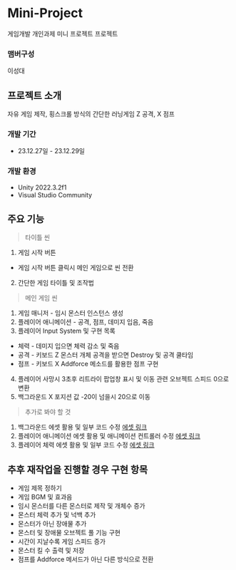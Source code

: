 # Mini-Project
게임개발 개인과제 미니 프로젝트 프로젝트

### 맴버구성
이성대

## 프로젝트 소개
자유 게임 제작, 횡스크롤 방식의 간단한 러닝게임
Z 공격, X 점프

### 개발 기간
* 23.12.27일 - 23.12.29일

### 개발 환경
- Unity 2022.3.2f1
- Visual Studio Community

## 주요 기능
> 타이틀 씬
 1. 게임 시작 버튼
  - 게임 시작 버튼 클릭시 메인 게임으로 씬 전환
 2. 간단한 게임 타이틀 및 조작법
    
> 메인 게임 씬
 1. 게임 매니저 - 임시 몬스터 인스턴스 생성
 2. 플레이어 애니메이션 - 공격, 점프, 데미지 입음, 죽음
 3. 플레이어 Input System 및 구현 목록
  - 체력 - 데미지 입으면 체력 감소 및 죽음
  - 공격 - 키보드 Z 몬스터 개체 공격을 받으면 Destroy 및 공격 쿨타임
  - 점프 - 키보드 X Addforce 메소드를 활용한 점프 구현
 4. 플레이어 사망시 3초후 리트라이 팝업창 표시 및 이동 관련 오브젝트 스피드 0으로 변환
 5. 백그라운드 X 포지션 값 -20이 넘을시 20으로 이동
 
> 추가로 봐야 할 것
 1. 백그라운드 에셋 활용 및 일부 코드 수정 [에셋 링크](https://assetstore.unity.com/packages/2d/textures-materials/nature/free-pixel-art-hill-133118)
 2. 플레이어 애니메이션 에셋 활용 및 애니메이션 컨트롤러 수정 [에셋 링크](https://assetstore.unity.com/packages/2d/characters/warrior-free-asset-195707)
 3. 플레이어 체력 에셋 활용 및 일부 코드 수정 [에셋 링크](https://assetstore.unity.com/packages/tools/gui/simple-heart-health-system-120676)

## 추후 재작업을 진행할 경우 구현 항목
 - 게임 제목 정하기
 - 게임 BGM 및 효과음
 - 임시 몬스터를 다른 몬스터로 제작 및 개체수 증가
 - 몬스터 체력 추가 및 넉백 추가
 - 몬스터가 아닌 장애물 추가
 - 몬스터 및 장애물 오브젝트 풀 기능 구현
 - 시간이 지날수록 게임 스피드 증가
 - 몬스터 킬 수 출력 및 저장
 - 점프를 Addforce 메서드가 아닌 다른 방식으로 전환

